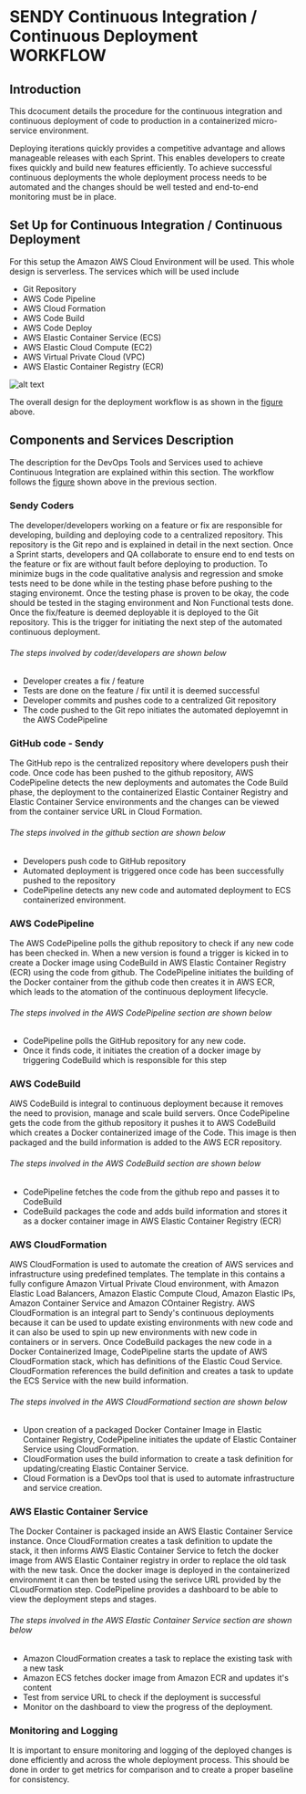 # SENDY Continuous Integration / Continuous Deployment WORKFLOW
## Introduction

This dcocument details the procedure for the continuous integration and continuous deployment of code to production in a containerized micro-service environment.

Deploying iterations quickly provides a competitive advantage and allows manageable releases with each Sprint. This enables developers to create fixes quickly and build new features efficiently. 
To achieve successful continuous deployments the whole deployment process needs to be automated and the changes should be well tested and  end-to-end monitoring must be in place.

## Set Up for Continuous Integration / Continuous Deployment

For this setup the Amazon AWS Cloud Environment will be used. This whole design is serverless. The services which will be used include
* Git Repository
* AWS Code Pipeline
* AWS Cloud Formation
* AWS Code Build
* AWS Code Deploy
* AWS Elastic Container Service (ECS)
* AWS Elastic Cloud Compute (EC2)
* AWS Virtual Private Cloud (VPC)
* AWS Elastic Container Registry (ECR)

![alt text](https://github.com/joshcrypt/sendy-deploymentworkflow/blob/master/DeploymentWorkflow.PNG)

The overall design for the deployment workflow is as shown in the [figure](https://github.com/joshcrypt/sendy-deploymentworkflow/blob/master/DeploymentWorkflow.PNG) above.

## Components and Services Description

The description for the DevOps Tools and Services used to achieve Continuous Integration are explained within this section. The workflow follows the [figure](https://github.com/joshcrypt/sendy-deploymentworkflow/blob/master/DeploymentWorkflow.PNG) shown above in the previous section.

### Sendy Coders
The developer/developers working on a feature or fix are responsible for developing, building and deploying code to a centralized repository. This repository is the Git repo and is explained in detail in the next section. Once a Sprint starts, developers and QA collaborate to ensure end to end tests on the feature or fix are without fault before deploying to production.
To minimize bugs in the code qualitative analysis and regression and smoke tests need to be done while in the testing phase before pushing to the staging environemt.
Once the testing phase is proven to be okay, the code should be tested in the staging environment and Non Functional tests done.
Once the fix/feature is deemed deployable it is deployed to the Git repository. This is the trigger for initiating the next step of the automated continuous deployment.

###### The steps involved by coder/developers are shown below
* Developer creates a fix / feature
* Tests are done on the feature / fix until it is deemed successful
* Developer commits and pushes code to a centralized Git repository
* The code pushed to the Git repo initiates the automated deployemnt in the AWS CodePipeline

### GitHub code - Sendy
The GitHub repo is the centralized repository where developers push their code. Once code has been pushed to the github repository, AWS CodePipeline detects the new deployments and automates the Code Build phase, the deployment to the containerized Elastic Container Registry and Elastic Container Service environments and the changes can be viewed from the container service URL in Cloud Formation.

###### The steps involved in the github section are shown below
* Developers push code to GitHub repository
* Automated deployment is triggered once code has been successfully pushed to the repository
* CodePipeline detects any new code and automated deployment to ECS containerized environment.

### AWS CodePipeline
The AWS CodePipeline polls the github repository to check if any new code has been checked in. When a new version is found a trigger is kicked in to create a Docker image using CodeBuild in AWS Elastic Container Registry (ECR) using the code from github. The CodePipeline initiates the building of the Docker container from the github code then creates it in AWS ECR, which leads to the atomation of the continuous deployment lifecycle.

###### The steps involved in the AWS CodePipeline section are shown below
* CodePipeline polls the GitHub repository for any new code.
* Once it finds code, it initiates the creation of a docker image by triggering CodeBuild which is responsible for this step

### AWS CodeBuild
AWS CodeBuild is integral to continuous deployment because it removes the need to provision, manage and scale build servers. Once CodePipeline gets the code from the github repository it pushes it to AWS CodeBuild which creates a Docker containerized image of the Code. This image is then packaged and the build information is added to the AWS ECR repository.

###### The steps involved in the AWS CodeBuild section are shown below
* CodePipeline fetches the code from the github repo and passes it to CodeBuild
* CodeBuild packages the code and adds build information and stores it as a docker container image in AWS Elastic Container Registry (ECR)

### AWS CloudFormation
AWS CloudFormation is used to automate the creation of AWS services and infrastructure using predefined templates. The template in this contains a fully configure Amazon Virtual Private Cloud environment, with Amazon Elastic Load Balancers, Amazon Elastic Compute Cloud, Amazon Elastic IPs, Amazon Container Service and Amazon COntainer Registry.  AWS CloudFormation is an integral part to Sendy's continuous deployments because it can be used to update existing environments with new code and it can also be used to spin up new environments with new code in containers or in servers. Once CodeBuild packages the new code in a Docker Containerized Image, CodePipeline starts the update of AWS CloudFormation stack, which has definitions of the Elastic Coud Service.
CloudFormation references the build definition and creates a task to update the ECS Service with the new build information.

###### The steps involved in the AWS CloudFormationd section are shown below
* Upon creation of a packaged Docker Container Image in Elastic Container Registry, CodePipeline initiates the update of Elastic Container Service using CloudFormation. 
* CloudFormation uses the build information to create a task definition for updating/creating Elastic Container Service.
* Cloud Formation is a DevOps tool that is used to automate infrastructure and service creation.

### AWS Elastic Container Service
The Docker Container is packaged inside an AWS Elastic Container Service instance. Once CloudFormation creates a task definition to update the stack, it then informs AWS Elastic Container Service to fetch the docker image from AWS Elastic Container registry in order to replace the old task with the new task.
Once the docker image is deployed in the containerized environment it can then be tested using the serivce URL provided by the CLoudFormation step.
CodePipeline provides a dashboard to be able to view the deployment steps and stages.

###### The steps involved in the AWS Elastic Container Service section are shown below
* Amazon CloudFormation creates a task to replace the existing task with a new task
* Amazon ECS fetches docker image from Amazon ECR and updates it's content
* Test from service URL to check if the deployment is successful
* Monitor on the dashboard to view the progress of the deployment.

### Monitoring and Logging
It is important to ensure monitoring and logging of the deployed changes is done efficiently and across the whole deployment process. This should be done in order to get metrics for comparison and to create a proper baseline for consistency.

